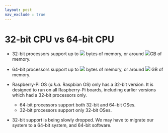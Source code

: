 ```yaml
---
layout: post
nav_exclude : true
---
```


# 32-bit CPU vs 64-bit CPU

- 32-bit processors support up to <img src="https://render.githubusercontent.com/render/math?math=2^{32} "> bytes of memory, or around <img src="https://render.githubusercontent.com/render/math?math=4">GB of memory.
- 64-bit processors support up to <img src="https://render.githubusercontent.com/render/math?math=2^{64} "> bytes of memory, or around  <img src="https://render.githubusercontent.com/render/math?math=17*10^{9}"> GB of memory.

- Raspberry-Pi OS (*a.k.a.* Raspbian OS) only has a 32-bit version. It is designed to run on all Raspberry-Pi boards, including earlier versions which had a 32-bit processors only.

  - 64-bit processors support both 32-bit and 64-bit OSes.
  - 32-bit processors support only 32-bit OSes.

- 32-bit support is being slowly dropped. We may have to migrate our system to a 64-bit system, and 64-bit software.